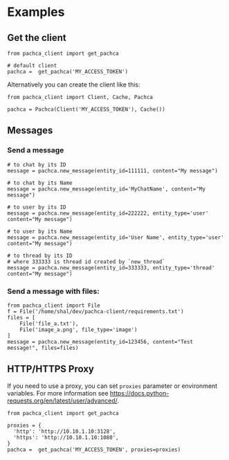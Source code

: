 # Examples

## Get the client

```
from pachca_client import get_pachca

# default client
pachca =  get_pachca('MY_ACCESS_TOKEN')
```

Alternatively you can create the client like this:

```
from pachca_client import Client, Cache, Pachca

pachca = Pachca(Client('MY_ACCESS_TOKEN'), Cache())
```

## Messages

### Send a message
```
# to chat by its ID
message = pachca.new_message(entity_id=111111, content="My message")

# to chat by its Name
message = pachca.new_message(entity_id='MyChatName', content="My message")

# to user by its ID
message = pachca.new_message(entity_id=222222, entity_type='user' content="My message")

# to user by its Name
message = pachca.new_message(entity_id='User Name', entity_type='user' content="My message")

# to thread by its ID
# where 333333 is thread id created by `new_thread`
message = pachca.new_message(entity_id=333333, entity_type='thread' content="My message")
```

### Send a message with files:

```
from pachca_client import File
f = File('/home/shal/dev/pachca-client/requirements.txt')
files = [
    File('file_a.txt'),
    File('image_a.png', file_type='image')
]
message = pachca.new_message(entity_id=123456, content="Test message!", files=files)

```

## HTTP/HTTPS Proxy

If you need to use a proxy, you can set `proxies` parameter or environment variables. For more information see https://docs.python-requests.org/en/latest/user/advanced/.

```
from pachca_client import get_pachca

proxies = {
  'http': 'http://10.10.1.10:3128',
  'https': 'http://10.10.1.10:1080',
}
pachca =  get_pachca('MY_ACCESS_TOKEN', proxies=proxies)

```
